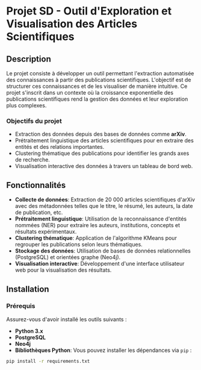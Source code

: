 # Projet SD - Outil d'Exploration et Visualisation des Articles Scientifiques

## Description
Le projet consiste à développer un outil permettant l'extraction automatisée des connaissances à partir des publications scientifiques. L'objectif est de structurer ces connaissances et de les visualiser de manière intuitive. Ce projet s'inscrit dans un contexte où la croissance exponentielle des publications scientifiques rend la gestion des données et leur exploration plus complexes.

### Objectifs du projet
- Extraction des données depuis des bases de données comme **arXiv**.
- Prétraitement linguistique des articles scientifiques pour en extraire des entités et des relations importantes.
- Clustering thématique des publications pour identifier les grands axes de recherche.
- Visualisation interactive des données à travers un tableau de bord web.

## Fonctionnalités
- **Collecte de données**: Extraction de 20 000 articles scientifiques d'arXiv avec des métadonnées telles que le titre, le résumé, les auteurs, la date de publication, etc.
- **Prétraitement linguistique**: Utilisation de la reconnaissance d'entités nommées (NER) pour extraire les auteurs, institutions, concepts et résultats expérimentaux.
- **Clustering thématique**: Application de l'algorithme KMeans pour regrouper les publications selon leurs thématiques.
- **Stockage des données**: Utilisation de bases de données relationnelles (PostgreSQL) et orientées graphe (Neo4j).
- **Visualisation interactive**: Développement d'une interface utilisateur web pour la visualisation des résultats.

## Installation

### Prérequis
Assurez-vous d'avoir installé les outils suivants :
- **Python 3.x**
- **PostgreSQL**
- **Neo4j**
- **Bibliothèques Python**: Vous pouvez installer les dépendances via `pip` :

```bash
pip install -r requirements.txt
